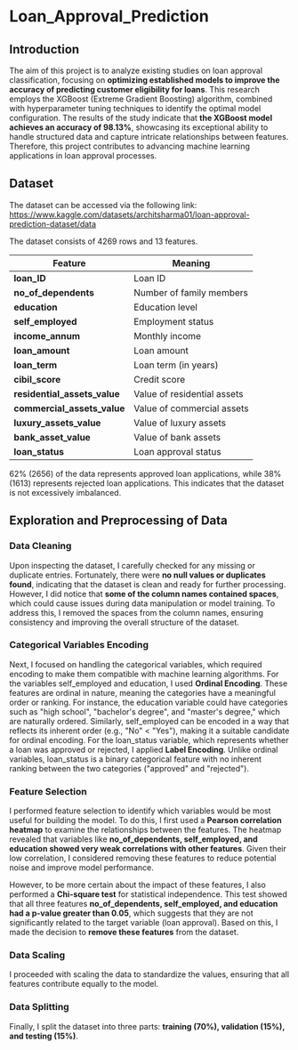# Loan_Approval_Prediction

## Introduction

The aim of this project is to analyze existing studies on loan approval classification, focusing on **optimizing established models to improve the accuracy of predicting customer eligibility for loans**. This research employs the XGBoost (Extreme Gradient Boosting) algorithm, combined with hyperparameter tuning techniques to identify the optimal model configuration. The results of the study indicate that **the XGBoost model achieves an accuracy of 98.13%**, showcasing its exceptional ability to handle structured data and capture intricate relationships between features. Therefore, this project contributes to advancing machine learning applications in loan approval processes.

## Dataset

The dataset can be accessed via the following link: https://www.kaggle.com/datasets/architsharma01/loan-approval-prediction-dataset/data

The dataset consists of 4269 rows and 13 features.

| **Feature**                  | **Meaning**                           |  
|-------------------------------|---------------------------------------|  
| **loan_ID**                  | Loan ID                               |  
| **no_of_dependents**         | Number of family members             |  
| **education**                | Education level                      |  
| **self_employed**            | Employment status                    |  
| **income_annum**             | Monthly income                       |  
| **loan_amount**              | Loan amount                          |  
| **loan_term**                | Loan term (in years)                 |  
| **cibil_score**              | Credit score                         |  
| **residential_assets_value** | Value of residential assets          |  
| **commercial_assets_value**  | Value of commercial assets           |  
| **luxury_assets_value**      | Value of luxury assets               |  
| **bank_asset_value**         | Value of bank assets                 |  
| **loan_status**              | Loan approval status                 |  

62% (2656) of the data represents approved loan applications, while 38% (1613) represents rejected loan applications. This indicates that the dataset is not excessively imbalanced.

## Exploration and Preprocessing of Data

### Data Cleaning

Upon inspecting the dataset, I carefully checked for any missing or duplicate entries. Fortunately, there were **no null values or duplicates found**, indicating that the dataset is clean and ready for further processing. However, I did notice that **some of the column names contained spaces**, which could cause issues during data manipulation or model training. To address this, I removed the spaces from the column names, ensuring consistency and improving the overall structure of the dataset.

###  Categorical Variables Encoding

Next, I focused on handling the categorical variables, which required encoding to make them compatible with machine learning algorithms. For the variables self_employed and education, I used **Ordinal Encoding**. These features are ordinal in nature, meaning the categories have a meaningful order or ranking. For instance, the education variable could have categories such as "high school", "bachelor's degree", and "master's degree," which are naturally ordered. Similarly, self_employed can be encoded in a way that reflects its inherent order (e.g., "No" < "Yes"), making it a suitable candidate for ordinal encoding. For the loan_status variable, which represents whether a loan was approved or rejected, I applied **Label Encoding**. Unlike ordinal variables, loan_status is a binary categorical feature with no inherent ranking between the two categories ("approved" and "rejected").

### Feature Selection

I performed feature selection to identify which variables would be most useful for building the model. To do this, I first used a **Pearson correlation heatmap** to examine the relationships between the features. The heatmap revealed that variables like **no_of_dependents, self_employed, and education showed very weak correlations with other features**. Given their low correlation, I considered removing these features to reduce potential noise and improve model performance. 

However, to be more certain about the impact of these features, I also performed a **Chi-square test** for statistical independence. This test showed that all three features **no_of_dependents, self_employed, and education had a p-value greater than 0.05**, which suggests that they are not significantly related to the target variable (loan approval). Based on this, I made the decision to **remove these features** from the dataset.

### Data Scaling

I proceeded with scaling the data to standardize the values, ensuring that all features contribute equally to the model.

### Data Splitting

Finally, I split the dataset into three parts: **training (70%), validation (15%), and testing (15%)**.

